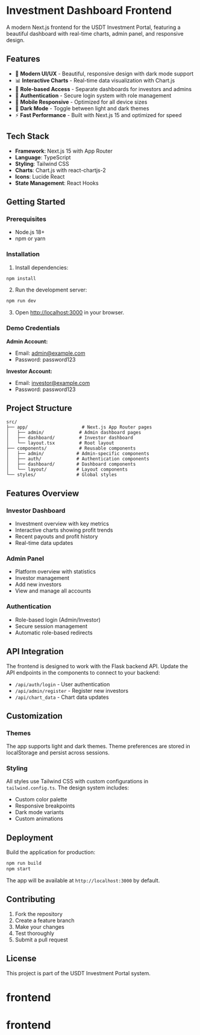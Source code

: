 # Investment Dashboard Frontend

A modern Next.js frontend for the USDT Investment Portal, featuring a beautiful dashboard with real-time charts, admin panel, and responsive design.

## Features

- 🎨 **Modern UI/UX** - Beautiful, responsive design with dark mode support
- 📊 **Interactive Charts** - Real-time data visualization with Chart.js
- 👥 **Role-based Access** - Separate dashboards for investors and admins
- 🔐 **Authentication** - Secure login system with role management
- 📱 **Mobile Responsive** - Optimized for all device sizes
- 🌙 **Dark Mode** - Toggle between light and dark themes
- ⚡ **Fast Performance** - Built with Next.js 15 and optimized for speed

## Tech Stack

- **Framework**: Next.js 15 with App Router
- **Language**: TypeScript
- **Styling**: Tailwind CSS
- **Charts**: Chart.js with react-chartjs-2
- **Icons**: Lucide React
- **State Management**: React Hooks

## Getting Started

### Prerequisites

- Node.js 18+ 
- npm or yarn

### Installation

1. Install dependencies:
```bash
npm install
```

2. Run the development server:
```bash
npm run dev
```

3. Open [http://localhost:3000](http://localhost:3000) in your browser.

### Demo Credentials

**Admin Account:**
- Email: admin@example.com
- Password: password123

**Investor Account:**
- Email: investor@example.com  
- Password: password123

## Project Structure

```
src/
├── app/                    # Next.js App Router pages
│   ├── admin/             # Admin dashboard pages
│   ├── dashboard/         # Investor dashboard
│   └── layout.tsx         # Root layout
├── components/            # Reusable components
│   ├── admin/            # Admin-specific components
│   ├── auth/             # Authentication components
│   ├── dashboard/        # Dashboard components
│   └── layout/           # Layout components
└── styles/               # Global styles
```

## Features Overview

### Investor Dashboard
- Investment overview with key metrics
- Interactive charts showing profit trends
- Recent payouts and profit history
- Real-time data updates

### Admin Panel
- Platform overview with statistics
- Investor management
- Add new investors
- View and manage all accounts

### Authentication
- Role-based login (Admin/Investor)
- Secure session management
- Automatic role-based redirects

## API Integration

The frontend is designed to work with the Flask backend API. Update the API endpoints in the components to connect to your backend:

- `/api/auth/login` - User authentication
- `/api/admin/register` - Register new investors
- `/api/chart_data` - Chart data updates

## Customization

### Themes
The app supports light and dark themes. Theme preferences are stored in localStorage and persist across sessions.

### Styling
All styles use Tailwind CSS with custom configurations in `tailwind.config.ts`. The design system includes:
- Custom color palette
- Responsive breakpoints
- Dark mode variants
- Custom animations

## Deployment

Build the application for production:

```bash
npm run build
npm start
```

The app will be available at `http://localhost:3000` by default.

## Contributing

1. Fork the repository
2. Create a feature branch
3. Make your changes
4. Test thoroughly
5. Submit a pull request

## License

This project is part of the USDT Investment Portal system.
# frontend
# frontend
